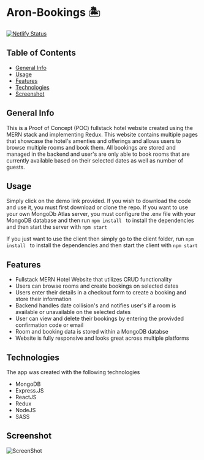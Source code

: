 # Aron-Bookings 🏝

[![Netlify Status](https://api.netlify.com/api/v1/badges/2e5e3ce1-1a33-41c4-a6d3-21be63729647/deploy-status)](https://aronhotelbooking-app.netlify.app)
## Table of Contents
* [General Info](#general-info)
* [Usage](#usage)
* [Features](#features)
* [Technologies](#technologies)
* [Screenshot](#screenshot)



## General Info
This is a Proof of Concept (POC) fullstack hotel website created using the MERN stack and implementing Redux. This website contains multiple pages that showcase the hotel's amenties and offerings and allows users to browse multiple rooms and book them. All bookings are stored and managed in the backend and user's are only able to book rooms that are currently available based on their selected dates as well as number of guests.


## Usage
Simply click on the demo link provided.
If you wish to download the code and use it, you must first download or clone the repo.
If you want to use your own MongoDb Atlas server, you must configure the .env file with your MongoDB database and then run ```npm install ``` to install the dependencies and then start the server with ```npm start ```

If you just want to use the client then simply go to the client folder, run ```npm install ``` to install the dependencies and then start the client with ```npm start ```

## Features
* Fullstack MERN Hotel Website that utilizes CRUD functionality 
* Users can browse rooms and create bookings on selected dates
* Users enter their details in a checkout form to create a booking and store their information
* Backend handles date collision's and notifies user's if a room is available or unavailable on the selected dates
* User can view and delete their bookings by entering the provivded confirmation code or email
* Room and booking data is stored within a MongoDB databse
* Website is fully responsive and looks great across multiple platforms


## Technologies
The app was created with the following technologies
* MongoDB
* Express.JS
* ReactJS
* Redux
* NodeJS
* SASS

## Screenshot
![ScreenShot](image.png)
